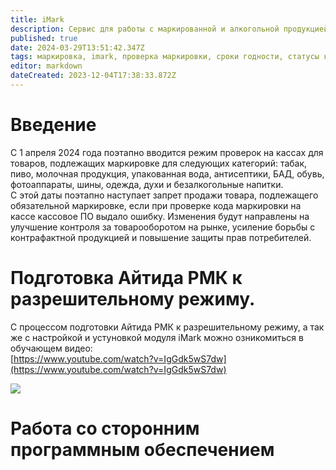 ```yaml
---
title: iMark
description: Сервис для работы с маркированной и алкогольной продукцией
published: true
date: 2024-03-29T13:51:42.347Z
tags: маркировка, imark, проверка маркировки, сроки годности, статусы км
editor: markdown
dateCreated: 2023-12-04T17:38:33.872Z
---
```


# Введение

С 1 апреля 2024 года поэтапно вводится режим проверок на кассах для товаров, подлежащих маркировке для следующих категорий: табак, пиво, молочная продукция, упакованная вода, антисептики, БАД, обувь, фотоаппараты, шины, одежда, духи и безалкогольные напитки.  
С этой даты поэтапно наступает запрет продажи товара, подлежащего обязательной маркировке, если при проверке кода маркировки на кассе кассовое ПО выдало ошибку. Изменения будут направлены на улучшение контроля за товарооборотом на рынке, усиление борьбы с контрафактной продукцией и повышение защиты прав потребителей.

# Подготовка Айтида РМК к разрешительному режиму.

С процессом подготовки Айтида РМК к разрешительному режиму, а так же с настройкой и устуновкой модуля iMark можно озникомиться в обучающем видео:  
[https://www.youtube.com/watch?v=IgGdk5wS7dw](https://www.youtube.com/watch?v=IgGdk5wS7dw)

[![](https://markdown-videos-api.jorgenkh.no/youtube/IgGdk5wS7dw)](https://youtu.be/IgGdk5wS7dw)

# Работа со сторонним программным обеспечением